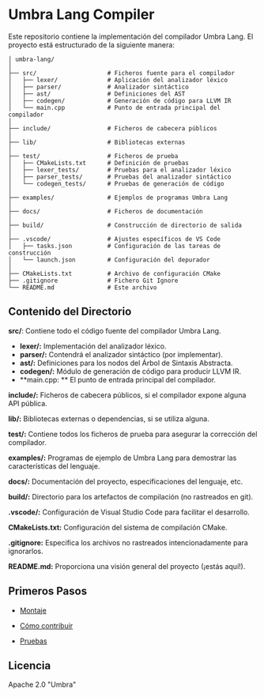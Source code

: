 # Umbra Lang Compiler
Este repositorio contiene la implementación del compilador Umbra Lang. El proyecto está estructurado de la siguiente manera:

```plaintext
│ umbra-lang/
│
├── src/                    # Ficheros fuente para el compilador
│   ├── lexer/              # Aplicación del analizador léxico
│   ├── parser/             # Analizador sintáctico 
│   ├── ast/                # Definiciones del AST
│   ├── codegen/            # Generación de código para LLVM IR
│   └── main.cpp            # Punto de entrada principal del compilador
│
├── include/                # Ficheros de cabecera públicos
│
├── lib/                    # Bibliotecas externas
│
├── test/                   # Ficheros de prueba
│   ├── CMakeLists.txt      # Definición de pruebas        
│   ├── lexer_tests/        # Pruebas para el analizador léxico
│   ├── parser_tests/       # Pruebas del analizador sintáctico 
│   └── codegen_tests/      # Pruebas de generación de código
│
├── examples/               # Ejemplos de programas Umbra Lang
│
├── docs/                   # Ficheros de documentación
│
├── build/                  # Construcción de directorio de salida
│
├── .vscode/                # Ajustes específicos de VS Code
│   ├── tasks.json          # Configuración de las tareas de construcción
│   └── launch.json         # Configuración del depurador
│
├── CMakeLists.txt          # Archivo de configuración CMake
├── .gitignore              # Fichero Git Ignore
└── README.md               # Este archivo
```

## Contenido del Directorio

**src/**: Contiene todo el código fuente del compilador Umbra Lang.
- **lexer/:** Implementación del analizador léxico.
- **parser/:** Contendrá el analizador sintáctico (por implementar).
- **ast/:** Definiciones para los nodos del Árbol de Sintaxis Abstracta.
- **codegen/:** Módulo de generación de código para producir LLVM IR.
- **main.cpp: ** El punto de entrada principal del compilador.

**include/:** Ficheros de cabecera públicos, si el compilador expone alguna API pública.

**lib/:** Bibliotecas externas o dependencias, si se utiliza alguna.

**test/:** Contiene todos los ficheros de prueba para asegurar la corrección del compilador.

**examples/:** Programas de ejemplo de Umbra Lang para demostrar las características del lenguaje.

**docs/:** Documentación del proyecto, especificaciones del lenguaje, etc.

**build/:** Directorio para los artefactos de compilación (no rastreados en git).

**.vscode/:** Configuración de Visual Studio Code para facilitar el desarrollo.

**CMakeLists.txt:** Configuración del sistema de compilación CMake.

**.gitignore:** Especifica los archivos no rastreados intencionadamente para ignorarlos.

**README.md:** Proporciona una visión general del proyecto (¡estás aquí!).


## Primeros Pasos

- [Montaje](./SETUP.md)

- [Cómo contribuir](./HOW_TO_CONTRIBUTE.md)

- [Pruebas](./tests/TESTING.md)


## Licencia
Apache 2.0 "Umbra" 